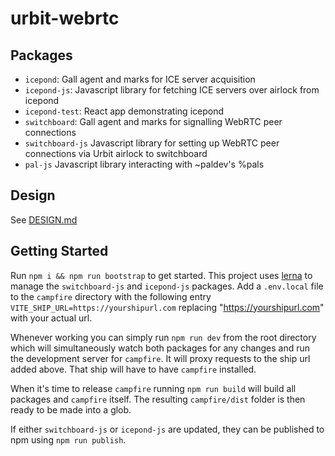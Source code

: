 # urbit-webrtc

## Packages
- `icepond`: Gall agent and marks for ICE server acquisition
- `icepond-js`: Javascript library for fetching ICE servers over airlock from icepond
- `icepond-test`: React app demonstrating icepond
- `switchboard`: Gall agent and marks for signalling WebRTC peer connections
- `switchboard-js` Javascript library for setting up WebRTC peer connections via Urbit airlock to switchboard
- `pal-js` Javascript library interacting with ~paldev's %pals

## Design
See [DESIGN.md](DESIGN.md)

## Getting Started

Run `npm i && npm run bootstrap` to get started. This project uses [lerna](https://lerna.js.org/) to manage the `switchboard-js` and `icepond-js` packages. Add a `.env.local` file to the `campfire` directory with the following entry `VITE_SHIP_URL=https://yourshipurl.com` replacing "https://yourshipurl.com" with your actual url.

Whenever working you can simply run `npm run dev` from the root directory which will simultaneously watch both packages for any changes and run the development server for `campfire`. It will proxy requests to the ship url added above. That ship will have to have `campfire` installed.

When it's time to release `campfire` running `npm run build` will build all packages and `campfire` itself. The resulting `campfire/dist` folder is then ready to be made into a glob.

If either `switchboard-js` or `icepond-js` are updated, they can be published to npm using `npm run publish`.
